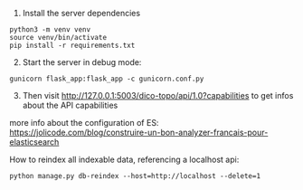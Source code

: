 1) Install the server dependencies
```
python3 -m venv venv
source venv/bin/activate
pip install -r requirements.txt
```
2) Start the server in debug mode:
```
gunicorn flask_app:flask_app -c gunicorn.conf.py
```
3) Then visit http://127.0.0.1:5003/dico-topo/api/1.0?capabilities to get infos about the API capabilities


more info about the configuration of ES:  https://jolicode.com/blog/construire-un-bon-analyzer-francais-pour-elasticsearch


How to reindex all indexable data, referencing a localhost api:
```
python manage.py db-reindex --host=http://localhost --delete=1  
```
